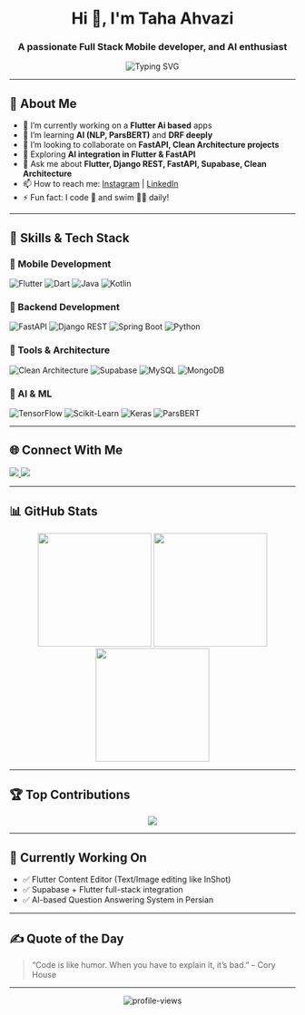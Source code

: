 <h1 align="center">Hi 👋, I'm Taha Ahvazi</h1>
<h3 align="center">A passionate Full Stack Mobile developer, and AI enthusiast</h3>

<div align="center">
  <img src="https://readme-typing-svg.demolab.com?font=Fira+Code&weight=600&size=22&pause=1000&color=36BCF7&width=435&lines=Full+Stack+Mobile+Developer;Backend+Engineer+(FastAPI%2FDRF);AI+Enthusiast;Clean+Architecture+Lover;Open+Source+Contributor" alt="Typing SVG" />
</div>

---

## 🚀 About Me
- 🔭 I’m currently working on a **Flutter Ai based** apps
- 🌱 I’m learning **AI (NLP, ParsBERT)** and **DRF deeply**
- 👯 I’m looking to collaborate on **FastAPI, Clean Architecture projects**
- 🤖 Exploring **AI integration in Flutter & FastAPI**
- 💬 Ask me about **Flutter, Django REST, FastAPI, Supabase, Clean Architecture**
- 📫 How to reach me: [Instagram](https://www.instagram.com/tahaahvazii/) | [LinkedIn](https://www.linkedin.com/in/tahaahvazi/)  
- ⚡ Fun fact: I code 🧠 and swim 🏊‍♂️ daily!

---

## 🧠 Skills & Tech Stack

### 🚀 Mobile Development
![Flutter](https://img.shields.io/badge/Flutter-02569B?style=for-the-badge&logo=flutter&logoColor=white)
![Dart](https://img.shields.io/badge/Dart-0175C2?style=for-the-badge&logo=dart&logoColor=white)
![Java](https://img.shields.io/badge/Java-ED8B00?style=for-the-badge&logo=java&logoColor=white)
![Kotlin](https://img.shields.io/badge/Kotlin-7F52FF?style=for-the-badge&logo=kotlin&logoColor=white)

### 🔧 Backend Development
![FastAPI](https://img.shields.io/badge/FastAPI-005571?style=for-the-badge&logo=fastapi&logoColor=white)
![Django REST](https://img.shields.io/badge/DRF-ff1709?style=for-the-badge&logo=django&logoColor=white)
![Spring Boot](https://img.shields.io/badge/SpringBoot-6DB33F?style=for-the-badge&logo=springboot&logoColor=white)
![Python](https://img.shields.io/badge/Python-3776AB?style=for-the-badge&logo=python&logoColor=ffdd54)

### 🧰 Tools & Architecture
![Clean Architecture](https://img.shields.io/badge/Clean%20Architecture-5C2D91?style=for-the-badge&logo=visualstudio&logoColor=white)
![Supabase](https://img.shields.io/badge/Supabase-3ECF8E?style=for-the-badge&logo=supabase&logoColor=white)
![MySQL](https://img.shields.io/badge/MySQL-005C84?style=for-the-badge&logo=mysql&logoColor=white)
![MongoDB](https://img.shields.io/badge/MongoDB-4EA94B?style=for-the-badge&logo=mongodb&logoColor=white)

### 🤖 AI & ML
![TensorFlow](https://img.shields.io/badge/TensorFlow-F6C913?style=for-the-badge&logo=tensorflow&logoColor=white)
![Scikit-Learn](https://img.shields.io/badge/Scikit--Learn-F7931E?style=for-the-badge&logo=scikit-learn&logoColor=white)
![Keras](https://img.shields.io/badge/Keras-D00000?style=for-the-badge&logo=keras&logoColor=white)
![ParsBERT](https://img.shields.io/badge/ParsBERT-NLP-blueviolet?style=for-the-badge)

---


## 🌐 Connect With Me

<p align="left">
  <a href="https://www.instagram.com/taha.codes/" target="_blank">
    <img src="https://img.shields.io/badge/Instagram-%23E4405F.svg?style=for-the-badge&logo=Instagram&logoColor=white"/>
  </a>
  <a href="https://www.linkedin.com/in/tahaahvazi/" target="_blank">
    <img src="https://img.shields.io/badge/LinkedIn-%230077B5.svg?style=for-the-badge&logo=linkedin&logoColor=white"/>
  </a>
</p>

---

## 📊 GitHub Stats

<p align="center">
  <img src="https://github-readme-stats.vercel.app/api?username=TahaAhvazi&theme=tokyonight&show_icons=true&hide_border=false&include_all_commits=true&count_private=true" height="200"/>
  <img src="https://github-readme-streak-stats.herokuapp.com/?user=TahaAhvazi&theme=tokyonight&hide_border=false" height="200"/>
  <img src="https://github-readme-stats.vercel.app/api/top-langs/?username=TahaAhvazi&theme=tokyonight&layout=compact&hide_border=false" height="200"/>
</p>

---

## 🏆 Top Contributions
<p align="center">
  <img src="https://github-contributor-stats.vercel.app/api?username=TahaAhvazi&limit=5&theme=dracula&combine_all_yearly_contributions=true" />
</p>

---

## 💼 Currently Working On
- ✅ Flutter Content Editor (Text/Image editing like InShot)
- ✅ Supabase + Flutter full-stack integration
- ✅ AI-based Question Answering System in Persian

---

## ✍️ Quote of the Day
> “Code is like humor. When you have to explain it, it’s bad.” – Cory House

---

<p align="center">
  <img src="https://komarev.com/ghpvc/?username=TahaAhvazi&label=Profile+Views&color=0e75b6&style=flat" alt="profile-views" />
</p>
